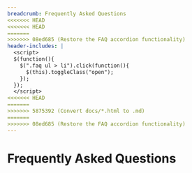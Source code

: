 ```yaml
---
breadcrumb: Frequently Asked Questions
<<<<<<< HEAD
<<<<<<< HEAD
=======
>>>>>>> 08ed685 (Restore the FAQ accordion functionality)
header-includes: |
  <script>
  $(function(){
    $(".faq ul > li").click(function(){
      $(this).toggleClass("open");
    });
  });
  </script>
<<<<<<< HEAD
=======
>>>>>>> 5875392 (Convert docs/*.html to .md)
=======
>>>>>>> 08ed685 (Restore the FAQ accordion functionality)
---
```

# Frequently Asked Questions

<!--#include virtual="faq.inc" -->
